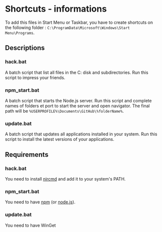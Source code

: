 # Shortcuts - informations

To add this files in Start Menu or Taskbar, you have to create shortcuts on the following folder : `C:\ProgramData\Microsoft\Windows\Start Menu\Programs`.

## Descriptions
### hack.bat
A batch script that list all files in the C: disk and subdirectories. Run this script to impress your friends. 

### npm_start.bat
A batch script that starts the Node.js server. Run this script and complete names of folders et port to start the server and open navigator. The final path will be `%USERPROFILE%\Documents\GitHub\%folderName%`.

### update.bat
A batch script that updates all applications installed in your system. Run this script to install the latest versions of your applications.


## Requirements
### hack.bat
You need to install [nircmd](https://www.nirsoft.net/utils/nircmd.html) and add it to your system's PATH.

### npm_start.bat
You need to have [npm](https://www.npmjs.com/) (or [node.js](https://nodejs.org/en/download/)).

### update.bat
You need to have WinGet
